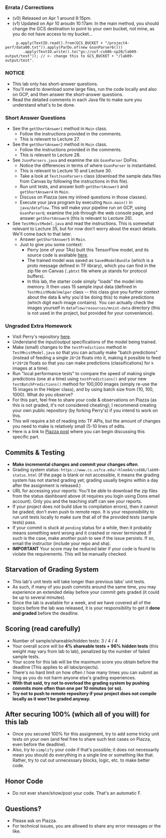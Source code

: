 
### Errata / Corrections
 - (v0) Released on Apr 1 around 8:15pm.
 - (v1) Updated on Apr 10 aroudn 10:17am:
 In the main method, you should change the GCS destination to point to your own bucket, not mine, as you do not have access to my bucket...
```
     p.apply(TextIO.read().from(GCS_BUCKET + "/project4-perf/data00.txt")).apply(ParDo.of(new GsonParser6()))
        .apply(TextIO.write().to("gs://usf-cs686-sp20/lab09-output/test")); // <- change this to GCS_BUCKET + "/lab09-output/test".
```


### NOTICE

- This lab only has short-answer questions. 
- You'll need to download some large files, run the code locally and also on GCP, and then answer the short-answer questions.
- Read the detailed comments in each Java file to make sure you understand what's to be done.

### Short Answer Questions 

 - See the `getShortAnswer1` method in `Main` class. 
   - Follow the instructions provided in the comments.
   - This is relevant to Lecture 27.
 - See the `getShortAnswer2` method in `Main` class.
   - Follow the instructions provided in the comments.
   - This is relevant to Lecture 28.
 - See `JsonParsers.java` and examine the six `GsonParser` DoFns. 
   - Notice the differences in terms of where `GsonParser` is instantiated.
   - This is relevant to Lecture 10 and Lecture 30.
   - Take a look at `TestJsonParsers` class (download the sample data files from Canvas by following the instructions in this file).
   - Run unit tests, and answer both `getShortAnswer3` and `getShortAnswer4` in `Main`.
   - Discuss on Piazza (see my inlined questions in those classes).
   - Execute your java program by executing `Main.main()` in `java/dataflow`. This will make your pipeline run on GCP, using `GsonParser6`; examine the job through the web console page, and answer `getShortAnswer6` (this is relevant to Lecture 26). 
 - See `TestMnistModel.java` and read the instructions. This is somewhat relevant to Lecture 35, but for now don't worry about the exact details. We'll come back to that later.
   - Answer `getShortAnswer5` in `Main`.
   - Just to give you some context:
     - Perry (one of your TAs) built this TensorFlow model, and its source code is available [here](https://github.com/PerrySong/mnist-tensorflow-java/).
     - The trained model was saved as `SavedModelBundle` (which is a proto message defined in TF library), which you can find in the zip file on Canvas (`.pbtxt` file where `pb` stands for protocol buffers).
     - In this lab, the starter code simply "loads" the model into memory. It then uses 15 sample input data (defined in `TestMnistModelHelper` class -- this class give you further context about the data & why you'd be doing this) to make predictions (which digit each image contains). You can actually check the images yourself in `dataflow/resources/mnist-data` directory (this is not used in the project, but provided for your convenience).

### Ungraded Extra Homework
 - Visit Perry's repository [here](https://github.com/PerrySong/mnist-tensorflow-java/).
 - Understand the input/output specifications of the model being trained.
 - Make (small) changes to the `testPredictions` method in `TestMnistModel.java` so that you can actually make "batch predictions" (instead of feeding a single `28*28` floats into it, making it possible to feed `k*28*28` floats so that you can make predictions (classifications) for `k` images at a time).
 - Run "local performance tests" to compare the speed of making single predictions (one at a time) using `testPredictions()` and your new `testBatchPredictions()` method for 100,000 images (simply re-use the 15 images in the Helper class), and by using batch size from {10, 100, 1000}. What do you observe? 
 - For this part, feel free to share your code & observations on Piazza (as this is not graded, it's not considered cheating); I recommend creating your own public repository (by forking Perry's) if you intend to work on this.
 - This will require a bit of reading into TF APIs, but the amount of changes you need to make is relatively small (5-10 lines of edits. 
 - Here is a link to [Piazza post](https://piazza.com/class/k5ad4g8m2jf6t6?cid=247) where you can begin discussing this specific part.


## Commits & Testing
 - **Make incremental changes and commit your changes often**.
 - Grading system status: `https://www.cs.usfca.edu/~hlee84/cs686/lab09-status.html` (if the page is blank or not accessible, it means the grading system has not started grading yet; grading usually begins within a day after the assignment is released.)
 - URL for accessing your reports: You'll be able to download the zip files from the status dashboard above (it requires you login using Dons email account). Only you and the teaching staff can see your reports.
 - If your project does not build (due to compilation errors), then it cannot be graded; don't even push to remote repo. It is your responsibility to run unit tests locally to make sure that all of the provided tests (sample tests) pass.
 - If your commit is stuck at `pending` status for a while, then it probably means something went wrong and it crashed or never terminated. If such is the case, make another push to see if the issue persists. If so, email the instructor (include your repo and sha).
 - **IMPORTANT** Your score may be reduced later if your code is found to violate the requirements. This will be manually checked.

## Starvation of Grading System
 - This lab's unit tests will take longer than previous labs' unit tests.
 - As such, if many of you push commits around the same time, you may experience an extended delay before your commit gets graded (it could be up to several minutes).
 - Since the lab is available for a week, and we have covered all of the topics before the lab was released, it is your responsibility to get it **done and graded** before the deadline.

## Scoring (read carefully)
 - Number of sample/shareable/hidden tests: 3 / 4 / 4
 - Your overall score will be **4% shareable tests + 96% hidden tests** (this weight may vary from lab to lab), penalized by the number of failed sample tests.
 - Your score for this lab will be the maximum score you obtain before the deadline (This applies to all labs/projects).
 - There's no hard limit on how often / how many times you can submit as long as you do not harm anyone else's grading experiences. 
 - **With that said, try not to overload the grading system by pushing commits more often than one per 10 minutes (or so).** 
 - **Try not to push to remote repository if your project does not compile locally as it won't be graded anyway.**

## After securing 100% (which all of you will) for this lab
 - Once you secured 100% for this assignment, try to add some tricky unit tests on your own (and feel free to share such test cases on Piazza, even before the deadline).
 - Also, try to `simplify` your code if that's possible; it does not necessarily mean you should do everything in a single line or something like that. Rather, try to cut out unnecessary blocks, logic, etc. to make better code.

## Honor Code
 - Do not ever share/show/post your code. That's an automatic F.

## Questions?
 - Please ask on Piazza.
 - For technical issues, you are allowed to share any error messages or the like.
